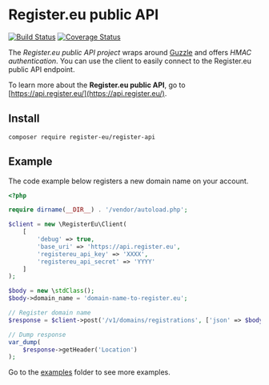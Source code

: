 # Register.eu public API

[![Build Status](https://travis-ci.org/register-eu/register-api.svg?branch=master)](https://travis-ci.org/register-eu/register-api)
[![Coverage Status](https://coveralls.io/repos/github/register-eu/register-api/badge.svg?branch=master)](https://coveralls.io/github/register-eu/register-api?branch=master)

The *Register.eu public API project* wraps around [Guzzle](http://docs.guzzlephp.org/en/latest/) and offers *HMAC authentication*. You can use the client to easily connect to the Register.eu public API endpoint.

To learn more about the **Register.eu public API**, go to [https://api.register.eu/](https://api.register.eu/).

## Install

```
composer require register-eu/register-api
```


## Example

The code example below registers a new domain name on your account.

```php
<?php

require dirname(__DIR__) . '/vendor/autoload.php';

$client = new \RegisterEu\Client(
    [
        'debug' => true,
        'base_uri' => 'https://api.register.eu',
        'registereu_api_key' => 'XXXX',
        'registereu_api_secret' => 'YYYY'
    ]
);

$body = new \stdClass();
$body->domain_name = 'domain-name-to-register.eu';

// Register domain name
$response = $client->post('/v1/domains/registrations', ['json' => $body]);

// Dump response
var_dump(
    $response->getHeader('Location')
);
```

Go to the [examples](examples) folder to see more examples.